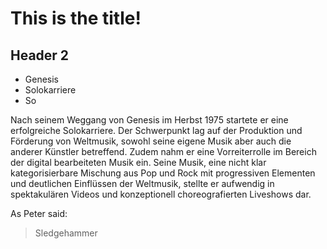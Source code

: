 # This is the title!
## Header 2
* Genesis
* Solokarriere
* So

Nach seinem Weggang von Genesis im Herbst 1975 startete er eine erfolgreiche Solokarriere. 
Der Schwerpunkt lag auf der Produktion und Förderung von Weltmusik, 
sowohl seine eigene Musik aber auch die anderer Künstler betreffend. Zudem nahm er eine 
Vorreiterrolle im Bereich der digital bearbeiteten Musik ein. 
Seine Musik, eine nicht klar kategorisierbare Mischung aus Pop und Rock mit progressiven 
Elementen und deutlichen Einflüssen der Weltmusik, stellte er aufwendig in spektakulären 
Videos und konzeptionell choreografierten Liveshows dar.

As Peter said:
> Sledgehammer